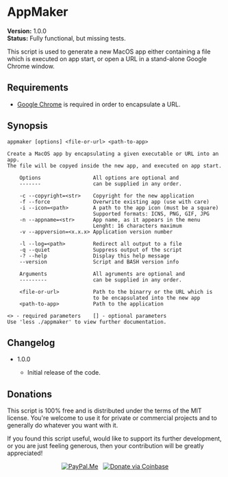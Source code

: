 AppMaker
========

**Version:** 1.0.0  
**Status:** Fully functional, but missing tests.

This script is used to generate a new MacOS app either containing a file which is executed on app start, or open a URL in a stand-alone Google Chrome window.

Requirements
------------

- [Google Chrome](https://www.google.com/chrome/) is required in order to encapsulate a URL.

Synopsis
--------

    appmaker [options] <file-or-url> <path-to-app>

    Create a MacOS app by encapsulating a given executable or URL into an app.
    The file will be copyed inside the new app, and executed on app start.

        Options                 All options are optional and
        -------                 can be supplied in any order.

        -c --copyright=<str>    Copyright for the new application
        -f --force              Overwrite existing app (use with care)
        -i --icon=<path>        A path to the app icon (must be a square)
                                Supported formats: ICNS, PNG, GIF, JPG
        -n --appname=<str>      App name, as it appears in the menu
                                Lenght: 16 characters maximum
        -v --appversion=<x.x.x> Application version number

        -l --log=<path>         Redirect all output to a file
        -q --quiet              Suppress output of the script
        -? --help               Display this help message
        --version               Script and BASH version info

        Arguments               All agruments are optional and
        ---------               can be supplied in any order.

        <file-or-url>           Path to the binarry or the URL which is
                                to be encapsulated into the new app
        <path-to-app>           Path to the application

    <> - required parameters    [] - optional parameters
    Use 'less ./appmaker' to view further documentation.

Changelog
---------

* 1.0.0

  - Initial release of the code.

Donations
---------

This script is 100% free and is distributed under the terms of the MIT license. You're welcome to use it for private or commercial projects and to generally do whatever you want with it.

If you found this script useful, would like to support its further development, or you are just feeling generous, then your contribution will be greatly appreciated!

<p align="center">
  <a href="https://paypal.me/UmkaDK"><img src="https://img.shields.io/badge/paypal-me-blue.svg?colorB=0070ba&logo=paypal" alt="PayPal.Me"></a>
  &nbsp;
  <a href="#"><img src="https://img.shields.io/badge/coinbase-donate-gold.svg?colorB=ff8e00&logo=bitcoin" alt="Donate via Coinbase"></a>
</p>
